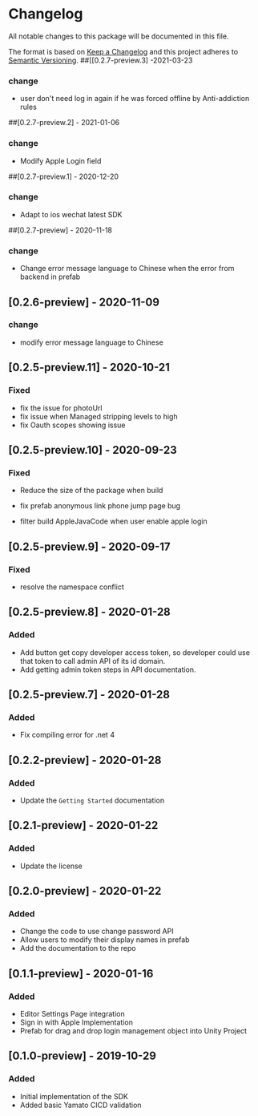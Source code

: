 # Changelog
All notable changes to this package will be documented in this file.

The format is based on [Keep a Changelog](http://keepachangelog.com/en/1.0.0/)
and this project adheres to [Semantic Versioning](http://semver.org/spec/v2.0.0.html).
##[[0.2.7-preview.3] -2021-03-23
### change
- user don't need log in again if he was forced offline by Anti-addiction rules

##[0.2.7-preview.2] - 2021-01-06
### change
- Modify Apple Login field

##[0.2.7-preview.1] - 2020-12-20
### change
- Adapt to ios wechat latest SDK

##[0.2.7-preview] - 2020-11-18
### change
- Change error message language to Chinese when the error from backend in prefab

## [0.2.6-preview] - 2020-11-09
### change
- modify error message language to Chinese

## [0.2.5-preview.11] - 2020-10-21
### Fixed
- fix the issue for photoUrl
- fix issue when Managed stripping levels to high
- fix Oauth scopes showing issue

## [0.2.5-preview.10] - 2020-09-23
### Fixed

 - Reduce the size of the package when build

 - fix prefab anonymous link phone jump page bug

 - filter build AppleJavaCode when user enable apple login
 
## [0.2.5-preview.9] - 2020-09-17

### Fixed

- resolve the namespace conflict 

## [0.2.5-preview.8] - 2020-01-28
### Added
- Add button get copy developer access token, so developer could use that token to call admin API of its id domain.
- Add getting admin token steps in API documentation.

## [0.2.5-preview.7] - 2020-01-28
### Added
- Fix compiling error for .net 4

## [0.2.2-preview] - 2020-01-28
### Added
- Update the `Getting Started` documentation

## [0.2.1-preview] - 2020-01-22
### Added
- Update the license

## [0.2.0-preview] - 2020-01-22
### Added
- Change the code to use change password API
- Allow users to modify their display names in prefab
- Add the documentation to the repo

## [0.1.1-preview] - 2020-01-16
### Added
- Editor Settings Page integration
- Sign in with Apple Implementation
- Prefab for drag and drop login management object into Unity Project

## [0.1.0-preview] - 2019-10-29
### Added
- Initial implementation of the SDK
- Added basic Yamato CICD validation
